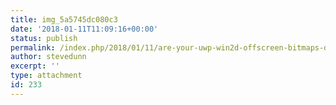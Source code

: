 ```yaml
---
title: img_5a5745dc080c3
date: '2018-01-11T11:09:16+00:00'
status: publish
permalink: /index.php/2018/01/11/are-your-uwp-win2d-offscreen-bitmaps-dull/img_5a5745dc080c3
author: stevedunn
excerpt: ''
type: attachment
id: 233
---
```

<!DOCTYPE html PUBLIC "-//W3C//DTD HTML 4.0 Transitional//EN" "http://www.w3.org/TR/REC-html40/loose.dtd">
<?xml encoding="UTF-8">

